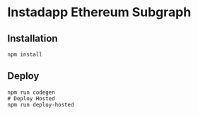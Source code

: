 # Instadapp Ethereum Subgraph

## Installation
```
npm install
```

## Deploy
```
npm run codegen
# Deploy Hosted
npm run deploy-hosted
```